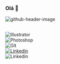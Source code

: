 ### Olá 👋

![github-header-image](https://user-images.githubusercontent.com/42709122/170173934-a2c68105-115a-4313-8eea-2b7f8233a2e6.png)

<br>![Illustrator](https://aleen42.github.io/badges/src/illustrator.svg) 
<br>![Photoshop](https://aleen42.github.io/badges/src/photoshop.svg)
<br>![Git](https://img.shields.io/badge/GIT-E44C30?style=for-the-badge&logo=git&logoColor=white)
<br>[![Linkedin](https://img.shields.io/badge/LinkedIn-0077B5?style=for-the-badge&logo=linkedin&logoColor=white)](https://www.linkedin.com/in/rian-anderson-50976184/)
<br>![Linkedin](https://img.shields.io/badge/Wordpress-21759B?style=for-the-badge&logo=wordpress&logoColor=white)
